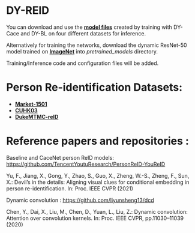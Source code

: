 # DY-REID

You can download and use the [**model files**](https://drive.google.com/drive/folders/16O3ncmayQI6HPaX32zfn13lz6_t_hme6?usp=sharing) created by training with DY-Cace and DY-BL on four different datasets for inference.


Alternatively for training the networks, download the dynamic ResNet-50 model trained on [**ImageNet**]([https://drive.google.com/file/d/14VUXecopj3aTu1s4IKdT2FsPt7Iq7BDK/view](https://drive.google.com/drive/folders/16O3ncmayQI6HPaX32zfn13lz6_t_hme6?usp=sharing)) into  _pretrained_models_ directory.


Training/Inference code and configuration files will be added.

# Person Re-identification Datasets: 

- [**Market-1501**](https://www.v7labs.com/open-datasets/market-1501) 
- [**CUHK03**](http://www.ee.cuhk.edu.hk/~xgwang/CUHK_identification.html)
- [**DukeMTMC-reID**](https://exposing.ai/duke_mtmc/)


# Reference papers and repositories : 

Baseline and CaceNet person ReID models: https://github.com/TencentYoutuResearch/PersonReID-YouReID

Yu, F., Jiang, X., Gong, Y., Zhao, S., Guo, X., Zheng, W.-S., Zheng,  F., Sun, X.: Devil’s in the details: Aligning visual clues for conditional embedding in person re-identification. In: Proc. IEEE CVPR (2021)

Dynamic convolution : https://github.com/liyunsheng13/dcd 

Chen, Y., Dai, X., Liu, M., Chen, D., Yuan, L., Liu, Z.: Dynamic convolution: Attention over convolution kernels. In: Proc. IEEE CVPR, pp.11030–11039 (2020)
